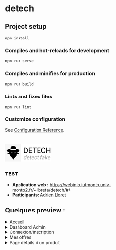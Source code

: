 # detech

## Project setup
```
npm install
```

### Compiles and hot-reloads for development
```
npm run serve
```

### Compiles and minifies for production
```
npm run build
```

### Lints and fixes files
```
npm run lint
```

### Customize configuration
See [Configuration Reference](https://cli.vuejs.org/config/).

# <img src="src/assets/detech.png"/>
### TEST
* **Application web :** https://webinfo.iutmontp.univ-montp2.fr/~lloreta/detech/#/
* **Participants:** [Adrien Lloret](mailto:adrien.lloret@etu.umontpellier.fr)


## Quelques preview :

<details>
  <summary>Accueil</summary>
  <img src="accueil.png"/>
  <p>Le header change en fonction du rôle du client (connecté/visiteur/admin)</p>
  <img src="navig.PNG"/>
</details>

<details>
  <summary>Dashboard Admin</summary>
  <img src="adminpage.png"/>
  <p>Top vendeurs : affiche seulement les 10 premiers</p>
  <p>Historique des ventes : affiche seulement les 10 dernières ventes</p>
</details>

<details>
  <summary>Connexion/Inscription</summary>
  <img src="login.PNG"/>
  <p>Validation du compte par email</p>
</details>

<details>
  <summary>Mes offres</summary>
  <img src="offers.PNG"/>
  <p>Formulaire pour ajouter/modifier une offre</p>
  <img src="formo.PNG"/>
</details>

<details>
  <summary>Page détails d'un produit</summary>
  <img src="details.PNG"/>
</details>
